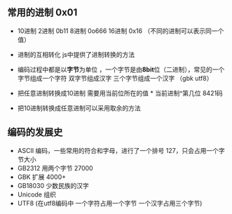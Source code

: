 ## 常用的进制    0x01
- 10进制  2进制 0b11  8进制  0o666  16进制 0x16 （不同的进制可以表示同一个值）
- 进制的互相转化 js中提供了进制转换的方法
- 编码过程中都是以**字节**为单位 ，一个字节是由**8bit**位（二进制），常见的一个字节组成一个字符 双字节组成汉字  三个字节组成一个汉字 （gbk  utf8）

- 把任意进制转换成10进制 需要用当前位所在的值 * 当前进制^第几位   8421码 
- 把10进制转换成任意进制可以采用取余的方法


## 编码的发展史 
- ASCII 编码，一些常用的符合和字母，进行了一个排号 127，只会占用一个字节大小
- GB2312 用两个字节  27000 
- GBK 扩展 4000+
- GB18030 少数民族的汉字
- Unicode 组织
- UTF8  (在utf8编码中 一个字符占用一个字节 一个汉字占用三个字节)